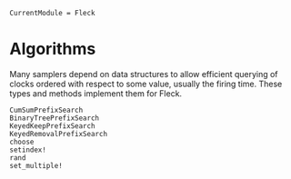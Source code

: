 ```@meta
CurrentModule = Fleck
```

# Algorithms

Many samplers depend on data structures to allow efficient querying of clocks ordered with respect to some value, usually the firing time. These types and methods implement them for Fleck.

```@docs
CumSumPrefixSearch
BinaryTreePrefixSearch
KeyedKeepPrefixSearch
KeyedRemovalPrefixSearch
choose
setindex!
rand
set_multiple!
```
